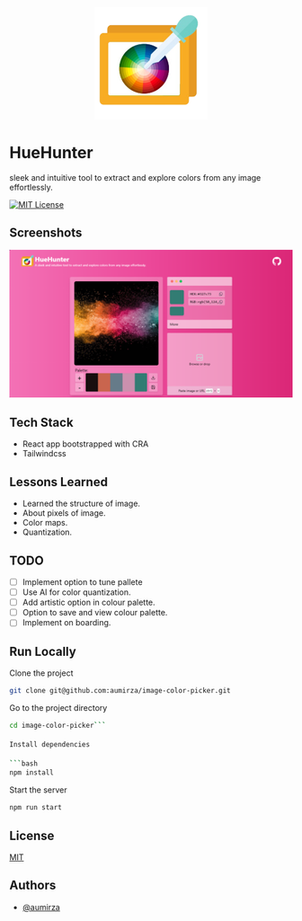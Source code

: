 <p align="center">
<img height="200" alt="HueHunter" src="./src/assets/img/huehunter-logo.png" />
</p>

<!-- GitAds-Verify: T8YX4JJHKWWKQYQQC3VWXSJQLSKUCQVW -->

# HueHunter

sleek and intuitive tool to extract and explore colors from any image effortlessly.

[![MIT License](https://img.shields.io/badge/License-MIT-green.svg)](https://choosealicense.com/licenses/mit/)

## Screenshots

![App Screenshot](./public/huehunter-demo.png)

## Tech Stack

- React app bootstrapped with CRA
- Tailwindcss

## Lessons Learned

- Learned the structure of image.
- About pixels of image.
- Color maps.
- Quantization.

## TODO

- [ ] Implement option to tune pallete
- [ ] Use AI for color quantization.
- [ ] Add artistic option in colour palette.
- [ ] Option to save and view colour palette.
- [ ] Implement on boarding.

## Run Locally

Clone the project

```bash
git clone git@github.com:aumirza/image-color-picker.git
```

Go to the project directory

````bash
cd image-color-picker```

Install dependencies

```bash
npm install
````

Start the server

```bash
npm run start
```

## License

[MIT](https://choosealicense.com/licenses/mit/)

## Authors

- [@aumirza](https://www.github.com/aumirza)
